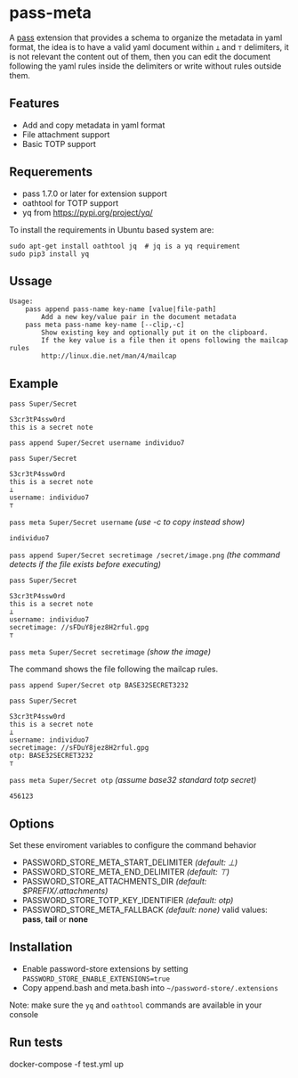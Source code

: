 # pass-meta

A [pass](https://www.passwordstore.org/) extension that provides a schema to organize the metadata in yaml format, the idea is to have a valid yaml document within `⊥` and `⊤` delimiters, it is not relevant the content out of them, then you can edit the document following the yaml rules inside the delimiters or write without rules outside them.

## Features

  - Add and copy metadata in yaml format
  - File attachment support
  - Basic TOTP support

## Requerements

  - pass 1.7.0 or later for extension support
  - oathtool for TOTP support
  - yq from https://pypi.org/project/yq/

To install the requirements in Ubuntu based system are:

```
sudo apt-get install oathtool jq  # jq is a yq requirement 
sudo pip3 install yq
```

## Ussage

```
Usage:
    pass append pass-name key-name [value|file-path]
        Add a new key/value pair in the document metadata
    pass meta pass-name key-name [--clip,-c]
        Show existing key and optionally put it on the clipboard.
        If the key value is a file then it opens following the mailcap rules
        http://linux.die.net/man/4/mailcap
```

## Example

`pass Super/Secret`

```
S3cr3tP4ssw0rd
this is a secret note
```

`pass append Super/Secret username individuo7`

`pass Super/Secret`

```
S3cr3tP4ssw0rd
this is a secret note
⊥
username: individuo7
⊤
```

`pass meta Super/Secret username`  _(use -c to copy instead show)_

```
individuo7
```

`pass append Super/Secret secretimage /secret/image.png`  _(the command detects if the file exists before executing)_

`pass Super/Secret`

```
S3cr3tP4ssw0rd
this is a secret note
⊥
username: individuo7
secretimage: //sFDuY8jez8H2rful.gpg
⊤
```

`pass meta Super/Secret secretimage` _(show the image)_

The command shows the file following the mailcap rules.

`pass append Super/Secret otp BASE32SECRET3232`

`pass Super/Secret`

```
S3cr3tP4ssw0rd
this is a secret note
⊥
username: individuo7
secretimage: //sFDuY8jez8H2rful.gpg
otp: BASE32SECRET3232
⊤
```

`pass meta Super/Secret otp` _(assume base32 standard totp secret)_

```
456123
```

## Options

Set these enviroment variables to configure the command behavior

- PASSWORD_STORE_META_START_DELIMITER _(default: ⊥)_
- PASSWORD_STORE_META_END_DELIMITER _(default: ⊤)_
- PASSWORD_STORE_ATTACHMENTS_DIR _(default: $PREFIX/.attachments)_
- PASSWORD_STORE_TOTP_KEY_IDENTIFIER _(default: otp)_
- PASSWORD_STORE_META_FALLBACK _(default: none)_ valid values: **pass**, **tail** or **none**

## Installation
- Enable password-store extensions by setting `PASSWORD_STORE_ENABLE_EXTENSIONS=true`
- Copy append.bash and meta.bash into `~/password-store/.extensions`

Note: make sure the `yq` and `oathtool` commands are available in your console


## Run tests

docker-compose -f test.yml up
